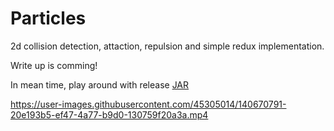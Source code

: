 # Particles

2d collision detection, attaction, repulsion and simple redux implementation.

Write up is comming!

In mean time, play around with release [JAR](https://github.com/zcagdasgurbuz/Particles/releases/tag/Jar)

https://user-images.githubusercontent.com/45305014/140670791-20e193b5-ef47-4a77-b9d0-130759f20a3a.mp4
